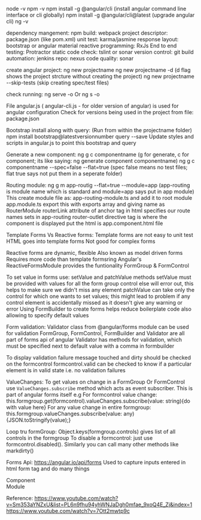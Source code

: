 node -v
npm -v
npm install -g @angular/cli (install angular command line interface or cli globally)
npm install -g @angular/cli@latest (upgrade angular cli)
ng -v

dependency mangement: npm
build: webpack
project descriptor: package.json (like pom.xml)
unit test: karma/jasmine
response layout: bootstrap or angular material
reactive programming: RxJs
End to end testing: Protractor
static code check: tslint or sonar
version control: git
build automation: jenkins
repo: nexus
code quality: sonar

create angular project:
ng new projectname
ng new projectname -d (d flag shows the project strcture without creating the project)
ng new projectname --skip-tests (skip creating spec/test files)

check running:
ng serve -o Or ng s -o

File angular.js ( angular-cli.js - for older version of angular) is used for angular configuration
Check for versions being used in the project from file: package.json

Bootstrap install along with query: (Run from within the projectname folder)
npm install bootstrap@latestversionnumber query --save 
Update styles and scripts in angular.js to point this bootstrap and query

Generate a new component:
ng g c componentname (g for generate, c for component; its like saying: ng generate component componentname)
ng g c componentname --spec=false --flat=true (spec false means no test files; flat true says not put them in a seperate folder)

Routing module:
ng g m app-routig --flat=true --module=app (app-routing is module name which is standard and module=app says put in app module)
This create module file as: app-routing-module.ts and add it  to root module app.module.ts
export this with exports array and giving name as RouterModule 
routerLink attribute of anchor tag in html specifies our route names sets in app-routing
router-outlet directive tag is where the component is displayed
put the html is app.component.html file 

Template Forms Vs Reactive forms:
Template forms are not easy to unit test
HTML goes into template forms
Not good for complex forms

Reactive forms are dynamic, flexible
Also known as model driven forms
Requires more code than template formsring
Angular's ReactiveFormsModule provides the funtionality
FormGroup & FormControl

To set value in forms use: setValue and patchValue methods
setValue must be provided with values for all the form group control else will error out, this helps to make sure we didn't miss any element
patchValue can take only the control for which one wants to set values; this might lead to problem if any control element is accidentally missed as it doesn't give any warning or error
Using FormBuilder to create forms helps reduce boilerplate code also allowing to specify default values

Form validation:
Validator class from @angular/forms module can be used for validation
FormGroup, FormControl, FormBuilder and Validator are all part of forms api of angular
Validator has methods for validation, which must be specified next to default value with a comma in formbuilder

To display validation failure message touched and dirty should be checked on the formcontrol
formcontrol.valid can be checked to know if a particular element is in valid state i.e. no validation failures

ValueChanges:
To get values on change in a FormGroup Or FormControl use `ValueChanges.subscribe` method which acts as event subscriber. This is part of angular forms itself
e.g 
For formcontrol value change: this.formgroup.get(formcontrol).valueChanges.subscribe(value: string){do with value here}
For any value change in entire formgroup: this.formgroup.valueChanges.subscribe(value: any){JSON.toStringify(value);}

Loop tru formGroup:
Object.keys(formgroup.controls) gives list of all controls in the formgroup
To disable a formcontrol: just use formcontrol.disabled(). Similarly you can call many other methods like markdirty()

Forms Api: 
https://angular.io/api/forms
Used to capture inputs entered in html form tag and do many things

Component   
Module

Reference:
https://www.youtube.com/watch?v=Sm353aYNZxU&list=PL6n9fhu94yhWNJaDgh0mfae_9xoQ4E_Zj&index=1
https://www.youtube.com/watch?v=7Ott2mwtp9c
